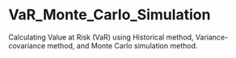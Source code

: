 # VaR_Monte_Carlo_Simulation
Calculating Value at Risk (VaR) using Historical method, Variance-covariance method, and Monte Carlo simulation method.

